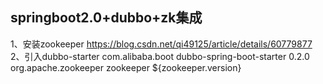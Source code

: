 springboot2.0+dubbo+zk集成
----------------------------
1、安装zookeeper
https://blog.csdn.net/qi49125/article/details/60779877
2、引入dubbo-starter
 <dependency>
    <groupId>com.alibaba.boot</groupId>
    <artifactId>dubbo-spring-boot-starter</artifactId>
    <version>0.2.0</version>
</dependency>
<dependency>
    <groupId>org.apache.zookeeper</groupId>
    <artifactId>zookeeper</artifactId>
    <version>${zookeeper.version}</version>
</dependency>